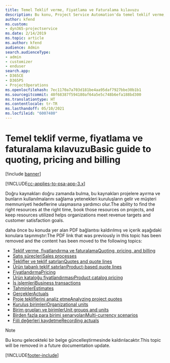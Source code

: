 ```yaml
---
title: Temel Teklif verme, Fiyatlama ve Faturalama kılavuzu
description: Bu konu, Project Service Automation'da temel teklif verme, faturalama ve fiyatlandırma hakkındaki bilgilere bağlantı sağlar.
author: kfend
ms.custom:
- dyn365-projectservice
ms.date: 2/14/2019
ms.topic: article
ms.author: kfend
audience: Admin
search.audienceType:
- admin
- customizer
- enduser
search.app:
- D365CE
- D365PS
- ProjectOperations
ms.openlocfilehash: 7ec1170a7a703d181be4aa95daf7927bbe30b1b1
ms.sourcegitcommit: 40f68387f594180af64a5e5c748b6efa188bd300
ms.translationtype: HT
ms.contentlocale: tr-TR
ms.lasthandoff: 05/10/2021
ms.locfileid: "6007480"
---
```

# <a name="basic-guide-to-quoting-pricing-and-billing"></a><span data-ttu-id="13eb6-103">Temel teklif verme, fiyatlama ve faturalama kılavuzu</span><span class="sxs-lookup"><span data-stu-id="13eb6-103">Basic guide to quoting, pricing and billing</span></span>

[!include [banner](../../includes/psa-now-project-operations.md)]

[!INCLUDE[cc-applies-to-psa-app-3.x](../../includes/cc-applies-to-psa-app-3x.md)]

<span data-ttu-id="13eb6-104">Doğru kaynakları doğru zamanda bulma, bu kaynakları projelere ayırma ve bunların kullanılmalarını sağlama yetenekleri kuruluşların gelir ve müşteri memnuniyeti hedeflerine ulaşmasına yardımcı olur.</span><span class="sxs-lookup"><span data-stu-id="13eb6-104">The ability to find the right resources at the right time, book those resources on projects, and keep resources utilized helps organizations meet revenue targets and customer satisfaction goals.</span></span> 

<span data-ttu-id="13eb6-105">daha önce bu konuda yer alan PDF bağlantısı kaldırılmış ve içerik aşağıdaki konulara taşınmıştır:</span><span class="sxs-lookup"><span data-stu-id="13eb6-105">The PDF link that was previously in this topic has been removed and the content has been moved to the following topics:</span></span>

- [<span data-ttu-id="13eb6-106">Teklif verme, fiyatlandırma ve faturalama</span><span class="sxs-lookup"><span data-stu-id="13eb6-106">Quoting, pricing, and billing</span></span>](../quote-bill-price.md)
- [<span data-ttu-id="13eb6-107">Satış süreçleri</span><span class="sxs-lookup"><span data-stu-id="13eb6-107">Sales processes</span></span>](../basic-sales-process.md)
- [<span data-ttu-id="13eb6-108">Teklifler ve teklif satırları</span><span class="sxs-lookup"><span data-stu-id="13eb6-108">Quotes and quote lines</span></span>](../basic-quote-lines.md)
- [<span data-ttu-id="13eb6-109">Ürün tabanlı teklif satırları</span><span class="sxs-lookup"><span data-stu-id="13eb6-109">Product-based quote lines</span></span>](../product-based-quote-lines.md)
- [<span data-ttu-id="13eb6-110">Fiyatlandırma</span><span class="sxs-lookup"><span data-stu-id="13eb6-110">Pricing</span></span>](../basic-pricing.md)
- [<span data-ttu-id="13eb6-111">Ürün kataloğu fiyatlandırması</span><span class="sxs-lookup"><span data-stu-id="13eb6-111">Product catalog pricing</span></span>](../product-catalog-pricing.md)
- [<span data-ttu-id="13eb6-112">İş işlemleri</span><span class="sxs-lookup"><span data-stu-id="13eb6-112">Business transactions</span></span>](../basic-business-transactions.md)
- [<span data-ttu-id="13eb6-113">Tahminler</span><span class="sxs-lookup"><span data-stu-id="13eb6-113">Estimates</span></span>](../estimates.md)
- [<span data-ttu-id="13eb6-114">Gerçekler</span><span class="sxs-lookup"><span data-stu-id="13eb6-114">Actuals</span></span>](../actuals.md)
- [<span data-ttu-id="13eb6-115">Proje tekliflerini analiz etme</span><span class="sxs-lookup"><span data-stu-id="13eb6-115">Analyzing project quotes</span></span>](../basic-analyzing-quotes.md)
- [<span data-ttu-id="13eb6-116">Kuruluş birimleri</span><span class="sxs-lookup"><span data-stu-id="13eb6-116">Organizational units</span></span>](../advanced-organizational.md)
- [<span data-ttu-id="13eb6-117">Birim grupları ve birimler</span><span class="sxs-lookup"><span data-stu-id="13eb6-117">Unit groups and units</span></span>](../advanced-units.md)
- [<span data-ttu-id="13eb6-118">Birden fazla para birimi senaryoları</span><span class="sxs-lookup"><span data-stu-id="13eb6-118">Multi-currency scenarios</span></span>](../advanced-currency.md)
- [<span data-ttu-id="13eb6-119">Fiili değerleri kaydetme</span><span class="sxs-lookup"><span data-stu-id="13eb6-119">Recording actuals</span></span>](../advanced-actuals.md)

> [!NOTE]
> <span data-ttu-id="13eb6-120">Bu konu gelecekteki bir belge güncelleştirmesinde kaldırılacaktır.</span><span class="sxs-lookup"><span data-stu-id="13eb6-120">This topic will be removed in a future documentation update.</span></span> 


[!INCLUDE[footer-include](../../includes/footer-banner.md)]